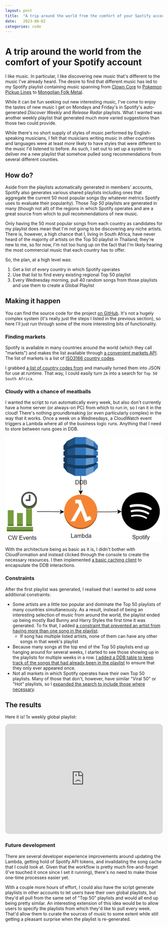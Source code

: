 ```yaml
---
layout: post
title:  "A trip around the world from the comfort of your Spotify account"
date:   2023-08-02
categories: code
---
```


# A trip around the world from the comfort of your Spotify account

I like music. In particular, I like discovering new music that's different to the music I've already heard. The desire to find that different music has led to my Spotify playlist containing music spanning from [Clown Core](https://open.spotify.com/album/4arqmekzS1Qnzu74ZTl7uV?si=GQ1k849GRRyNrXQDjsSjFw) to [Pokemon Pickup Lines](https://open.spotify.com/track/4QeYZLyC3u4Fv4XNVT6LAL?si=8edd099d3f254104) to [Mongolian Folk Metal](https://open.spotify.com/album/74cgx2ViWpE9Lv1MTGOqrl?si=YvSFG2DlQ5qR3AL50rPiZw).

While it can be fun seeking out new interesting music, I've come to enjoy the tastes of new music I get on Mondays and Friday's in Spotify's auto-generated _Discover Weekly_ and _Release Radar_ playlists. What I wanted was another weekly playlist that generated much more varied suggestions than those two could provide.

While there's no short supply of styles of music performed by English-speaking musicians, I felt that musicians writing music in other countries and languages were at least _more_ likely to have styles that were different to the music I'd listened to before. As such, I set out to set up a system to deliver me a new playlist that somehow pulled song recommendations from several different counties. 

## How do?

Aside from the playlists automatically generated in members' accounts, Spotify also generates various shared playlists including ones that aggregate the current 50 most popular songs (by whatever metrics Spotify uses to evaluate their popularity). Those _Top 50_ playlists are generated in many (though not all) of the regions in which Spotify operates and are a great source from which to pull recommendations of new music. 

Only having the 50 most popular songs from each country as candidates for my playlist does mean that I'm not going to be discovering any niche artists. There is, however, a high chance that I, living in South Africa, have never heard of the majority of artists on the Top 50 playlist in Thailand; they're new to me, so for now, I'm not too hung up on the fact that I'm likely hearing the most commercial music that each country has to offer.

So, the plan, at a high level was:
1. Get a list of every country in which Spotify operates
2. Use that list to find every existing regional Top 50 playlist
3. Every Wednesday morning, pull 40 random songs from those playlists and use them to create a Global Playlist

## Making it happen

You can find the source code for the project [on GitHub](https://github.com/BrydonLeonard/GlobalPlaylist). It's not a hugely complex system (it's really just the steps I listed in the previous section), so here I'll just run through some of the more interesting bits of functionality. 

### Finding markets

Spotify is available in many countries around the world (which they call "markets") and makes the list available through [a convenient markets API](https://developer.spotify.com/documentation/web-api). The list of markets is a list of [ISO3166 country codes](https://en.wikipedia.org/wiki/ISO_3166). 

I grabbed [a list of country codes from](https://en.wikipedia.org/wiki/List_of_ISO_3166_country_codes) and manually turned them into JSON for use at runtime. That way, I could easily turn `ZA` into a search for `Top 50 South Africa`.

### Cloudy with a chance of meatballs

I wanted the script to run automatically every week, but also don't currently have a home server (or always-on PC) from which to run in, so I ran it in the cloud! There's nothing groundbreaking (or even particularly complex) in the way that it works. Once a week on a Wednesdays, a CloudWatch event triggers a Lambda where all of the business logic runs. Anything that I need to store between runs goes in DDB.

![architecture](/assets/images/global-playlist/architecture.PNG)

With the architecture being as basic as it is, I didn't bother with CloudFormation and instead clicked through the console to create the necessary resources. I then implemented [a basic caching client](https://github.com/BrydonLeonard/GlobalPlaylist/blob/mainline/global_playlist/cache.py) to encapsulate the DDB interactions.

### Constraints

After the first playlist was generated, I realised that I wanted to add some additional constraints:
- Some artists are a little _too_ popular and dominate the Top 50 playlists of many countries simultaneously. As a result, instead of being an interesting selection of music from around the world, the playlist ended up being mostly Bad Bunny and Harry Styles the first time it was generated. To fix that, I added [a constraint that prevented an artist from having more than one song in the playlist](https://github.com/BrydonLeonard/GlobalPlaylist/blob/mainline/global_playlist/song_provider.py#L23).
    - If song has multiple listed artists, none of them can have any other songs in that week's playlist
- Because many songs at the top end of the Top 50 playlists end up hanging around for several weeks, I started to see those showing up in the playlists for multiple weeks in a row. [I added a DDB table to keep track of the songs that had already been in the playlist](https://github.com/BrydonLeonard/GlobalPlaylist/blob/mainline/global_playlist/song_provider.py#L25-L29) to ensure that they only ever appeared once.
- Not all markets in which Spotify operates have their own Top 50 playlists. Many of those that don't, however, have similar "Viral 50" or "Hot" playlists, so I [expanded the search to include those where necessary](https://github.com/BrydonLeonard/GlobalPlaylist/blob/mainline/global_playlist/song_provider.py#L109).


## The results

Here it is! 1x weekly global playlist:

<iframe style="border-radius:12px" src="https://open.spotify.com/embed/playlist/5kJaBnbdb5vQDZ0UfhsAgy?utm_source=generator&theme=0" width="100%" height="352" frameBorder="0" allowfullscreen="" allow="autoplay; clipboard-write; encrypted-media; fullscreen; picture-in-picture" loading="lazy"></iframe>


### Future development
There are several developer experience improvements around updating the Lambda, getting hold of Spotify API tokens, and invalidating the song cache that I could look at. Given that the workflow is pretty much fire-and-forget (I've touched it once since I set it running), there's no need to make those one-time processes easier yet.

With a couple more hours of effort, I could also have the script generate playlists in other accounts to let users have their own global playlists, but they'd all pull from the same set of "Top 50" playlists and would all end up being pretty similar. An interesting extension of this idea would be to allow users to specify the playlists from which they'd like to pull every week. That'd allow them to curate the sources of music to some extent while still getting a pleasant surprise when the playlist is re-generated.
